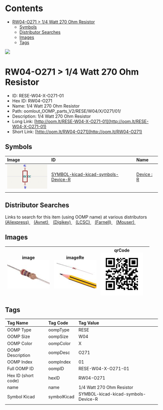



Contents
========

* [RW04-O271 > 1/4 Watt 270 Ohm Resistor](#rw04-o271--14-watt-270-ohm-resistor)
	* [Symbols](#symbols)
	* [Distributor Searches](#distributor-searches)
	* [Images](#images)
	* [Tags](#tags)
  
![][im]
# RW04-O271 > 1/4 Watt 270 Ohm Resistor

- ID: RESE-W04-X-O271-01
- Hex ID: RW04-O271
- Name: 1/4 Watt 270 Ohm Resistor
- Path: oomlout_OOMP_parts_V2/RESE/W04/X/O271/01/
- Description: 1/4 Watt 270 Ohm Resistor
- Long Link: [http://oom.lt/RESE-W04-X-O271-01](http://oom.lt/RESE-W04-X-O271-01)
- Short Link: [http://oom.lt/RW04-O271](http://oom.lt/RW04-O271)

## Symbols
  

|Image|ID|Name|
| :--- | :--- | :--- |
|[![](https://raw.githubusercontent.com/oomlout/oomlout_OOMP_eda_V2/main/SYMBOL/kicad/kicad-symbols/Device/R/image_140.png)](https://github.com/oomlout/oomlout_OOMP_eda_V2/tree/main/SYMBOL/kicad/kicad-symbols/Device/R/)|[SYMBOL-kicad-kicad-symbols-Device-R](https://github.com/oomlout/oomlout_OOMP_eda_V2/tree/main/SYMBOL/kicad/kicad-symbols/Device/R/)|[Device : R](https://github.com/oomlout/oomlout_OOMP_eda_V2/tree/main/SYMBOL/kicad/kicad-symbols/Device/R/)|
||||

## Distributor Searches
  
Links to search for this item (using OOMP name) at various distributors  
[(Aliexpress) ](https://www.aliexpress.com/wholesale?SearchText=11171/4+Watt+270+Ohm+Resistor)&nbsp;&nbsp;&nbsp;[(Avnet) ](https://www.avnet.com/shop/us/search/1/4+Watt+270+Ohm+Resistor)&nbsp;&nbsp;&nbsp;[(Digikey) ](https://www.digikey.co.uk/en/products/result?s=1/4+Watt+270+Ohm+Resistor)&nbsp;&nbsp;&nbsp;[(LCSC) ](https://www.lcsc.com/search?q=1/4+Watt+270+Ohm+Resistor)&nbsp;&nbsp;&nbsp;[(Farnell) ](https://uk.farnell.com/search?st=1/4+Watt+270+Ohm+Resistor)&nbsp;&nbsp;&nbsp;[(Mouser) ](https://www.mouser.com/c/?q=1/4+Watt+270+Ohm+Resistor)&nbsp;&nbsp;&nbsp;
## Images
  

|image<br>[![](https://raw.githubusercontent.com/oomlout/oomlout_OOMP_parts_V2/main/RESE/W04/X/O271/01/image_140.jpg)](https://github.com/oomlout/oomlout_OOMP_parts_V2/tree/main/RESE/W04/X/O271/01/image.jpg)|imageRe<br>[![](https://raw.githubusercontent.com/oomlout/oomlout_OOMP_parts_V2/main/RESE/W04/X/O271/01/image_RE_140.jpg)](https://github.com/oomlout/oomlout_OOMP_parts_V2/tree/main/RESE/W04/X/O271/01/image_RE.jpg)|qrCode<br>[![](https://raw.githubusercontent.com/oomlout/oomlout_OOMP_parts_V2/main/RESE/W04/X/O271/01/qrCode_140.png)](https://github.com/oomlout/oomlout_OOMP_parts_V2/tree/main/RESE/W04/X/O271/01/qrCode.png)||
| :---: | :---: | :---: | :---: |

## Tags
  

|Tag Name|Tag Code|Tag Value|
| :--- | :--- | :--- |
|OOMP Type|oompType|RESE|
|OOMP Size|oompSize|W04|
|OOMP Color|oompColor|X|
|OOMP Description|oompDesc|O271|
|OOMP Index|oompIndex|01|
|Full OOMP ID|oompID|RESE-W04-X-O271-01|
|Hex ID (short code)|hexID|RW04-O271|
|name|name|1/4 Watt 270 Ohm Resistor|
|Symbol Kicad|symbolKicad|SYMBOL-kicad-kicad-symbols-Device-R|
||||



[im]: image_450.jpg

